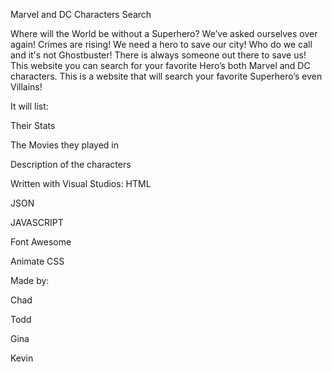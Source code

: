 Marvel and DC Characters Search
 

Where will the World be without a Superhero? We’ve asked ourselves over again! Crimes are rising! We need a hero to save our city! Who do we call and it's not Ghostbuster! There is always someone out there to save us! This website you can search for your favorite Hero’s both Marvel and DC characters. This is a website that will search your favorite Superhero’s even Villains!

It will list:

  Their Stats

  The Movies they played in

  Description of the characters

Written with Visual Studios:
  HTML

  JSON

  JAVASCRIPT

  Font Awesome

  Animate CSS


Made by:
 

  Chad

  Todd

  Gina

  Kevin
